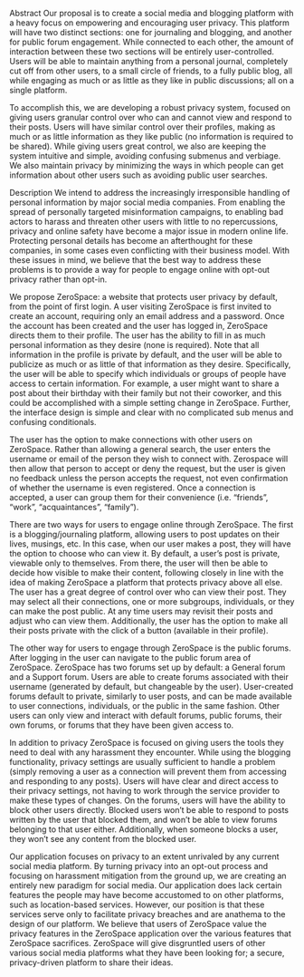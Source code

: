 Abstract
Our proposal is to create a social media and blogging platform with a heavy focus on empowering and encouraging user privacy. This platform will have two distinct sections: one for journaling and blogging, and another for public forum engagement. While connected to each other, the amount of interaction between these two sections will be entirely user-controlled. Users will be able to maintain anything from a personal journal, completely cut off from other users, to a small circle of friends, to a fully public blog, all while engaging as much or as little as they like in public discussions; all on a single platform.

To accomplish this, we are developing a robust privacy system, focused on giving users granular control over who can and cannot view and respond to their posts. Users will have similar control over their profiles, making as much or as little information as they like public (no information is required to be shared). While giving users great control, we also are keeping the system intuitive and simple, avoiding confusing submenus and verbiage. We also maintain privacy by minimizing the ways in which people can get information about other users such as avoiding public user searches.

Description
We intend to address the increasingly irresponsible handling of personal information by major social media companies. From enabling the spread of personally targeted misinformation campaigns, to enabling bad actors to harass and threaten other users with little to no repercussions, privacy and online safety have become a major issue in modern online life. Protecting personal details has become an afterthought for these companies, in some cases even conflicting with their business model. With these issues in mind, we believe that the best way to address these problems is to provide a way for people to engage online with opt-out privacy rather than opt-in.

We propose ZeroSpace: a website that protects user privacy by default, from the point of first login. A user visiting ZeroSpace is first invited to create an account, requiring only an email address and a password. Once the account has been created and the user has logged in, ZeroSpace directs them to their profile. The user has the ability to fill in as much personal information as they desire (none is required). Note that all information in the profile is private by default, and the user will be able to publicize as much or as little of that information as they desire. Specifically, the user will be able to specify which individuals or groups of people have access to certain information. For example, a user might want to share a post about their birthday with their family but not their coworker, and this could be accomplished with a simple setting change in ZeroSpace. Further, the interface design is simple and clear with no complicated sub menus and confusing conditionals.

The user has the option to make connections with other users on ZeroSpace. Rather than allowing a general search, the user enters the username or email of the person they wish to connect with. Zerospace will then allow that person to accept or deny the request, but the user is given no feedback unless the person accepts the request, not even confirmation of whether the username is even registered. Once a connection is accepted, a user can group them for their convenience (i.e. “friends”, “work”, “acquaintances”, “family”).

There are two ways for users to engage online through ZeroSpace. The first is a blogging/journaling platform, allowing users to post updates on their lives, musings, etc. In this case, when our user makes a post, they will have the option to choose who can view it. By default, a user’s post is private, viewable only to themselves. From there, the user will then be able to decide how visible to make their content, following closely in line with the idea of making ZeroSpace a platform that protects privacy above all else. The user has a great degree of control over who can view their post. They may select all their connections, one or more subgroups, individuals, or they can make the post public. At any time users may revisit their posts and adjust who can view them. Additionally, the user has the option to make all their posts private with the click of a button (available in their profile).

The other way for users to engage through ZeroSpace is the public forums. After logging in the user can navigate to the public forum area of ZeroSpace. ZeroSpace has two forums set up by default: a General forum and a Support forum. Users are able to create forums associated with their username (generated by default, but changeable by the user). User-created forums default to private, similarly to user posts, and can be made available to user connections, individuals, or the public in the same fashion. Other users can only view and interact with default forums, public forums, their own forums, or forums that they have been given access to.

In addition to privacy ZeroSpace is focused on giving users the tools they need to deal with any harassment they encounter. While using the blogging functionality, privacy settings are usually sufficient to handle a problem (simply removing a user as a connection will prevent them from accessing and responding to any posts). Users will have clear and direct access to their privacy settings, not having to work through the service provider to make these types of changes. On the forums, users will have the ability to block other users directly. Blocked users won’t be able to respond to posts written by the user that blocked them, and won’t be able to view forums belonging to that user either. Additionally, when someone blocks a user, they won’t see any content from the blocked user.

Our application focuses on privacy to an extent unrivaled by any current social media platform. By turning privacy into an opt-out process and focusing on harassment mitigation from the ground up, we are creating an entirely new paradigm for social media. Our application does lack certain features the people may have become accustomed to on other platforms, such as location-based services. However, our position is that these services serve only to facilitate privacy breaches and are anathema to the design of our platform. We believe that users of ZeroSpace value the privacy features in the ZeroSpace application over the various features that ZeroSpace sacrifices. ZeroSpace will give disgruntled users of other various social media platforms what they have been looking for; a secure, privacy-driven platform to share their ideas.
